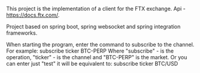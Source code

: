 This project is the implementation of a client for the FTX exchange. Api - https://docs.ftx.com/.

Project based on spring boot, spring websocket and spring integration frameworks.

When starting the program, enter the command to subscribe to the channel. 
For example:
subscribe ticker BTC-PERP
Where "subscribe" - is the operation, "ticker" - is the channel and "BTC-PERP" is the market.
Or you can enter just "test" it will be equivalent to: 
subscribe ticker BTC/USD
